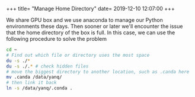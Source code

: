 +++
title= "Manage Home Directory"
date= 2019-12-10 12:07:00
+++

We share GPU box and we use anaconda to manage our Python environments these days. Then sooner or
later we'll encounter the issue that the home directory of the box is full. In this case, we can
use the following procedure to solve the problem

```bash
cd ~
# Find out which file or directory uses the most space
du -s ./*
du -s ./.* # check hidden files
# move the biggest directory to another location, such as .canda here
mv .canda /data/yanq/
# then link it back
ln -s /data/yanq/.conda .

```
